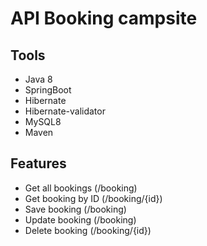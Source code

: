# API Booking campsite

## Tools 
* Java 8
* SpringBoot
* Hibernate
* Hibernate-validator
* MySQL8
* Maven

## Features
* Get all bookings (/booking)
* Get booking by ID (/booking/{id})
* Save booking (/booking)
* Update booking (/booking)
* Delete booking (/booking/{id})

